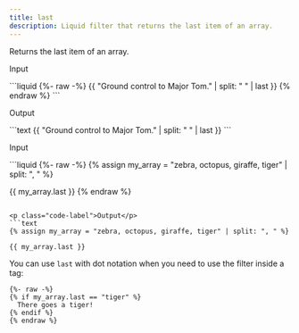 ```yaml
---
title: last
description: Liquid filter that returns the last item of an array.
---
```


Returns the last item of an array.

<p class="code-label">Input</p>
```liquid
{%- raw -%}
{{ "Ground control to Major Tom." | split: " " | last }}
{% endraw %}
```

<p class="code-label">Output</p>
```text
{{ "Ground control to Major Tom." | split: " " | last }}
```

<p class="code-label">Input</p>
```liquid
{%- raw -%}
{% assign my_array = "zebra, octopus, giraffe, tiger" | split: ", " %}

{{ my_array.last }}
{% endraw %}
```

<p class="code-label">Output</p>
```text
{% assign my_array = "zebra, octopus, giraffe, tiger" | split: ", " %}

{{ my_array.last }}
```

You can use `last` with dot notation when you need to use the filter inside a tag:

```liquid
{%- raw -%}
{% if my_array.last == "tiger" %}
  There goes a tiger!
{% endif %}
{% endraw %}
```
